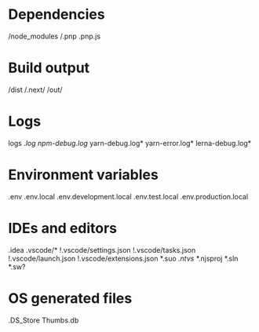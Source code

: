 # Dependencies
/node_modules
/.pnp
.pnp.js

# Build output
/dist
/.next/
/out/

# Logs
logs
*.log
npm-debug.log*
yarn-debug.log*
yarn-error.log*
lerna-debug.log*

# Environment variables
.env
.env.local
.env.development.local
.env.test.local
.env.production.local

# IDEs and editors
.idea
.vscode/*
!.vscode/settings.json
!.vscode/tasks.json
!.vscode/launch.json
!.vscode/extensions.json
*.suo
*.ntvs*
*.njsproj
*.sln
*.sw?

# OS generated files
.DS_Store
Thumbs.db
